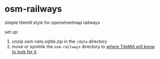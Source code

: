 osm-railways
============

simple tilemill style for openstreetmap railways

set up:

1. unzip osm-rails.sqlite.zip in the `/data` directory
2. move or symlink the `osm-railways` directory to [where TileMill will know to look for it](https://www.mapbox.com/tilemill/docs/manual/files-directories/).
